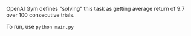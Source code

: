 OpenAI Gym defines "solving" this task as getting average return of 9.7 over 100 consecutive trials.



To run, use `python main.py`

